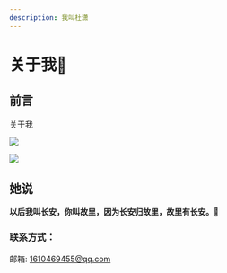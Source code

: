 ```yaml
---
description: 我叫杜潇
---
```


# 关于我👀

## 前言

关于我







![](https://tse2-mm.cn.bing.net/th?id=OIP.rF3VYN1CRvtyWBPU0I7kyQDMEy&p=0&pid=1.1)

![](https://tse2-mm.cn.bing.net/th?id=OIP.rF3VYN1CRvtyWBPU0I7kyQDMEy&p=0&pid=1.1) 



## 她说 

**以后我叫长安，你叫故里，因为长安归故里，故里有长安。**👫 

### 联系方式：

邮箱: 1610469455@qq.com



